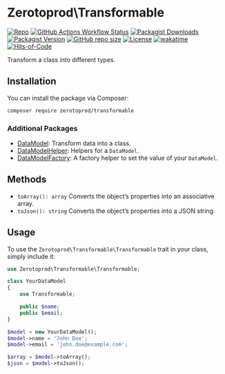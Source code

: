# Zerotoprod\Transformable

[![Repo](https://img.shields.io/badge/github-gray?logo=github)](https://github.com/zero-to-prod/transformable)
[![GitHub Actions Workflow Status](https://img.shields.io/github/actions/workflow/status/zero-to-prod/transformable/phpunit.yml?label=tests)](https://github.com/zero-to-prod/transformable/actions)
[![Packagist Downloads](https://img.shields.io/packagist/dt/zero-to-prod/transformable?color=blue)](https://packagist.org/packages/zero-to-prod/transformable/stats)
[![Packagist Version](https://img.shields.io/packagist/v/zero-to-prod/transformable?color=f28d1a)](https://packagist.org/packages/zero-to-prod/transformable)
[![GitHub repo size](https://img.shields.io/github/repo-size/zero-to-prod/transformable)](https://github.com/zero-to-prod/transformable)
[![License](https://img.shields.io/packagist/l/zero-to-prod/transformable?color=red)](https://github.com/zero-to-prod/transformable/blob/main/LICENSE.md)
[![wakatime](https://wakatime.com/badge/github/zero-to-prod/transformable.svg)](https://wakatime.com/badge/github/zero-to-prod/transformable)
[![Hits-of-Code](https://hitsofcode.com/github/zero-to-prod/transformable?branch=main)](https://hitsofcode.com/github/zero-to-prod/transformable/view?branch=main)

Transform a class into different types.

## Installation

You can install the package via Composer:

```bash
composer require zerotoprod/transformable
```

### Additional Packages

- [DataModel](https://github.com/zero-to-prod/data-model): Transform data into a class.
- [DataModelHelper](https://github.com/zero-to-prod/data-model-helper): Helpers for a `DataModel`.
- [DataModelFactory](https://github.com/zero-to-prod/data-model-factory): A factory helper to set the value of your `DataModel`.

## Methods

- `toArray(): array` Converts the object’s properties into an associative array.
- `toJson(): string` Converts the object’s properties into a JSON string.

## Usage

To use the `Zerotoprod\Transformable\Transformable` trait in your class, simply include it:

```php
use Zerotoprod\Transformable\Transformable;

class YourDataModel
{
    use Transformable;

    public $name;
    public $email;
}

$model = new YourDataModel();
$model->name = 'John Doe';
$model->email = 'john.doe@example.com';

$array = $model->toArray();
$json = $model->toJson();
```